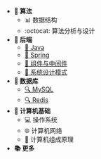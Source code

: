 <!-- 侧边栏 _sidebar.md -->

+ **:blue_book: 算法**
    + :bar_chart: 数据结构
    + :octocat: 算法分析与设计
+ **:notebook: 后端**
    + [:tea: Java](/basic/backend/java/README.md)
    + [:leaves: Spring](/basic/backend/spring/)
    + [:wrench: 组件与中间件](/basic/backend/middleware/)
    + [:art: 系统设计模式](/basic/backend/system-design/)
+ **:green_book: 数据库**
    + [:mag: MySQL](/basic/database/mysql/)
    + [:mag: Redis](/basic/database/redis/)
+ **:ledger: 计算机基础**
    + :computer: 操作系统
    + :globe_with_meridians: 计算机网络
    + :floppy_disk: 计算机组成原理
+ **:books: 更多**

[//]: # (    + [:memo: 剑指 Offer 刷题笔记]&#40;/算法/剑指Offer/&#41;)

[//]: # (    + [:memo: LeetCode 刷题笔记]&#40;/算法/LeetCode/&#41;)

[//]: # (+ **:ledger: 数据库**)

[//]: # (    + [:mag: SQL 必知必会]&#40;/数据库/SQL必知必会/&#41;)
